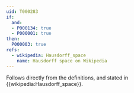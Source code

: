 ```yaml
---
uid: T000283
if:
  and:
  - P000134: true
  - P000001: true
then:
  P000003: true
refs:
  - wikipedia: Hausdorff_space
    name: Hausdorff space on Wikipedia
---
```


Follows directly from the definitions, and stated in {{wikipedia:Hausdorff_space}}.
